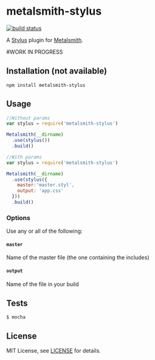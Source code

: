 # metalsmith-stylus

[![build status][travis-image]][travis-url]

A [Stylus][stylus] plugin for [Metalsmith][metalsmith].

#WORK IN PROGRESS

## Installation (not available)

```
npm install metalsmith-stylus
```

## Usage

```js
//Without params
var stylus = require('metalsmith-stylus')

Metalsmith(__dirname)
  .use(stylus())
  .build()

//With params
var stylus = require('metalsmith-stylus')

Metalsmith(__dirname)
  .use(stylus({
    master:'master.styl',
    output: 'app.css'
  }))
  .build()
```

### Options

Use any or all of the following:

#### `master`

Name of the master file (the one containing the includes)

#### `output`

Name of the file in your build

## Tests

```
$ mocha
```

## License

MIT License, see [LICENSE](https://github.com/joaoafrmartins/metalsmith-coffee/blob/master/LICENSE.md) for details.

[metalsmith]: http://www.metalsmith.io/
[stylus]: http://stylus-lang.com/
[travis-image]: https://travis-ci.org/wcastand/metalsmith-stylus.svg?branch=master
[travis-url]: https://travis-ci.org/wcastand/metalsmith-stylus
